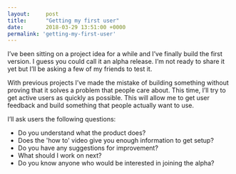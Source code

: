 ```yaml
---
layout:     post
title:      "Getting my first user"
date:       2018-03-29 13:51:00 +0000
permalink: 'getting-my-first-user'
---
```


I’ve been sitting on a project idea for a while and I’ve finally build the first version. I guess you could call it an alpha release. I’m not ready to share it yet but I’ll be asking a few of my friends to test it.

With previous projects I’ve made the mistake of building something without proving that it solves a problem that people care about. This time, I’ll try to get active users as quickly as possible. This will allow me to get user feedback and build something that people actually want to use.

I’ll ask users the following questions:
* Do you understand what the product does?
* Does the 'how to' video give you enough information to get setup?
* Do you have any suggestions for improvement?
* What should I work on next?
* Do you know anyone who would be interested in joining the alpha?
